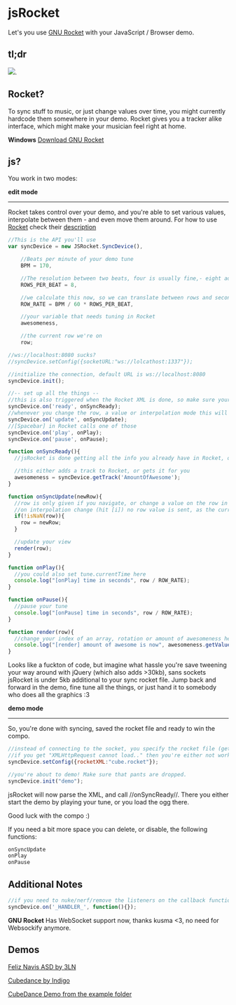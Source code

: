 jsRocket
========
Let's you use <a href="https://github.com/kusma/rocket">GNU Rocket</a> with your JavaScript / Browser demo.

tl;dr
-----
<a href="https://github.com/mog/jsRocket/wiki/Screenshots"><img src="https://a248.e.akamai.net/camo.github.com/ad694c41ec7eb0e454b310866e207fbd4c705d49/687474703a2f2f692e696d6775722e636f6d2f6f7a55454530592e706e67"></a>.

Rocket?
-------
To sync stuff to music, or just change values over time, you might currently hardcode them somewhere in your demo. Rocket gives you a tracker alike interface, which might make your musician feel right at home.

**Windows**
<a href="http://sourceforge.net/projects/rocket/">Download GNU Rocket</a>

js?
---
You work in two modes:

**edit mode**
- - - - - - -
Rocket takes control over your demo, and you're able to set various values, interpolate between them - and even move them around.
For how to use <a href="https://github.com/kusma/rocket/">Rocket</a> check their <a href="https://github.com/kusma/rocket/blob/master/README">description</a>

```js
//This is the API you'll use
var syncDevice = new JSRocket.SyncDevice(),

    //Beats per minute of your demo tune
    BPM = 170,

    //The resolution between two beats, four is usually fine,- eight adds a bit more finer control
    ROWS_PER_BEAT = 8,

    //we calculate this now, so we can translate between rows and seconds later on
    ROW_RATE = BPM / 60 * ROWS_PER_BEAT,

    //your variable that needs tuning in Rocket
    awesomeness,

    //the current row we're on
    row;

//ws://localhost:8080 sucks?
//syncDevice.setConfig({socketURL:"ws://lolcathost:1337"});

//initialize the connection, default URL is ws://localhost:8080
syncDevice.init();

//-- set up all the things --
//this is also triggered when the Rocket XML is done, so make sure your ogg is ready
syncDevice.on('ready', onSyncReady);
//whenever you change the row, a value or interpolation mode this will get called
syncDevice.on('update', onSyncUpdate);
//[Spacebar] in Rocket calls one of those
syncDevice.on('play', onPlay);
syncDevice.on('pause', onPause);

function onSyncReady(){
  //jsRocket is done getting all the info you already have in Rocket, or is done parsing the .rocket file

  //this either adds a track to Rocket, or gets it for you
  awesomeness = syncDevice.getTrack('AmountOfAwesome');
}

function onSyncUpdate(newRow){
  //row is only given if you navigate, or change a value on the row in Rocket
  //on interpolation change (hit [i]) no row value is sent, as the current there is the upper row of your block
  if(!isNaN(row)){
    row = newRow;
  }

  //update your view
  render(row);
}

function onPlay(){
  //you could also set tune.currentTime here
  console.log("[onPlay] time in seconds", row / ROW_RATE);
}

function onPause(){
  //pause your tune
  console.log("[onPause] time in seconds", row / ROW_RATE);
}

function render(row){
  //change your index of an array, rotation or amount of awesomeness here
  console.log("[render] amount of awesome is now", awesomeness.getValue(row));
}
```
Looks like a fuckton of code, but imagine what hassle you're save tweening your way around with jQuery (which also adds >30kb), sans sockets jsRocket is under 5kb additional to your sync rocket file.
Jump back and forward in the demo, fine tune all the things, or just hand it to somebody who does all the graphics :3

**demo mode**
- - - - - - -
So, you're done with syncing, saved the rocket file and ready to win the compo.

```js
//instead of connecting to the socket, you specify the rocket file (getConfig() works btw)
//if you get "XMLHttpRequest cannot load.." then you're either not working on localhost, or are missing --allow-file-access-from-files as parameter for Chrome
syncDevice.setConfig({rocketXML:"cube.rocket"});

//you're about to demo! Make sure that pants are dropped.
syncDevice.init("demo");
```

jsRocket will now parse the XML, and call //onSyncReady//.
There you either start the demo by playing your tune, or you load the ogg there.

Good luck with the compo :)

If you need a bit more space you can delete, or disable, the following functions:
```js
onSyncUpdate
onPlay
onPause
```

Additional Notes
----------------

```js
//if you need to nuke/nerf/remove the listeners on the callback functions do this:
syncDevice.on('_HANDLER_', function(){});
```

**GNU Rocket**
Has WebSocket support now, thanks kusma <3, no need for Websockify anymore.

Demos
----------------
<a href="http://pouet.net/prod.php?which=60815">Feliz Navis ASD by 3LN</a>

<a href="http://pouet.net/prod.php?which=61269">Cubedance by Indigo</a>

<a href="http://plnkr.co/edit/uQO1MTeCLIoVLYbo0zim?p=preview">CubeDance Demo from the example folder</a>
